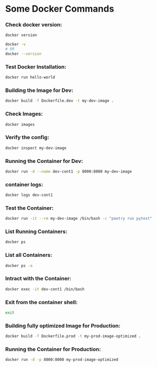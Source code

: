 # Some Docker Commands

### Check docker version:

```bash
docker version
```

```bash
docker -v
# OR
docker --version
```

### Test Docker Installation:

```bash
docker run hello-world
```

### Building the Image for Dev:

```bash
docker build -f Dockerfile.dev -t my-dev-image .
```

### Check Images:

```bash
docker images
```
### Verify the config:

```bash
docker inspect my-dev-image
```

###  Running the Container for Dev:

```bash
docker run -d --name dev-cont1 -p 8000:8000 my-dev-image
```

### container logs:

```bash
docker logs dev-cont1
```

### Test the Container:

```bash
docker run -it --rm my-dev-image /bin/bash -c "poetry run pytest"
```

### List Running Containers:

```bash
docker ps
```

### List all Containers:

```bash
docker ps -a
```

### Intract with the Container:

```bash
docker exec -it dev-cont1 /bin/bash
```

### Exit from the container shell:

```bash
exit
```

### Building fully optimized Image for Production:

```bash
docker build -f Dockerfile.prod -t my-prod-image-optimized .
```

### Running the Container for Production:

```bash
docker run -d -p 8000:8000 my-prod-image-optimized
```